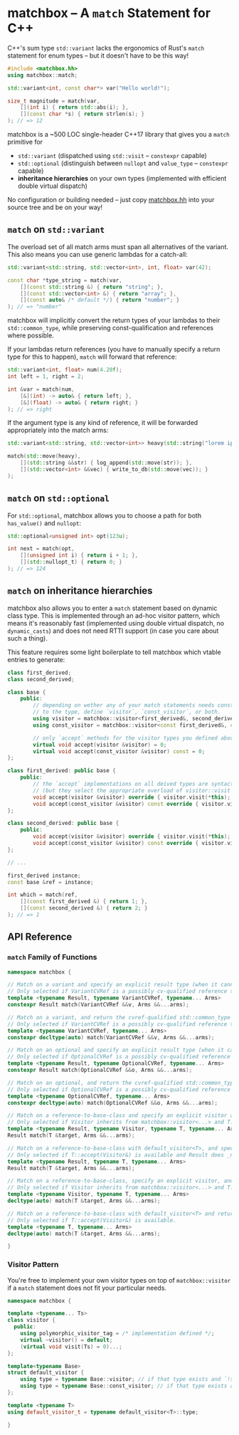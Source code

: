# matchbox – A `match` Statement for C++

C++'s sum type `std::variant` lacks the ergonomics of Rust's `match` statement for enum types – but it doesn't have to be this way!

```c++
#include <matchbox.hh>
using matchbox::match;

std::variant<int, const char*> var("Hello world!");

size_t magnitude = match(var,
    [](int i) { return std::abs(i); },
    [](const char *s) { return strlen(s); }
); // => 12
```

matchbox is a ~500 LOC single-header C++17 library that gives you a `match` primitive for
- `std::variant` (dispatched using `std::visit` – `constexpr` capable)
- `std::optional` (distinguish between `nullopt` and `value_type` – `constexpr` capable)
- **inheritance hierarchies** on your own types (implemented with efficient double virtual dispatch)

No configuration or building needed – just copy [matchbox.hh](include/matchbox.hh) into your source tree and be on your way!

## `match` on `std::variant`

The overload set of all match arms must span all alternatives of the variant. This also means you can use generic lambdas for a catch-all:
```c++
std::variant<std::string, std::vector<int>, int, float> var(42);

const char *type_string = match(var,
    [](const std::string &) { return "string"; },
    [](const std::vector<int> &) { return "array"; },
    [](const auto& /* default */) { return "number"; }
); // => "number"
```

matchbox will implicitly convert the return types of your lambdas to their `std::common_type`, while preserving const-qualification and references where possible.

If your lambdas return references (you have to manually specify a return type for this to happen), `match` will forward that reference:
```c++
std::variant<int, float> num(4.20f);
int left = 1, right = 2;

int &var = match(num,
    [&](int) -> auto& { return left; },
    [&](float) -> auto& { return right; }
); // => right
```

If the argument type is any kind of reference, it will be forwarded appropriately into the match arms:
```c++
std::variant<std::string, std::vector<int>> heavy(std::string("lorem ipsum"));

match(std::move(heavy),
    [](std::string &&str) { log_append(std::move(str)); },
    [](std::vector<int> &&vec) { write_to_db(std::move(vec)); }
);
```

## `match` on `std::optional`

For `std::optional`, matchbox allows you to choose a path for both `has_value()` and `nullopt`:
```c++
std::optional<unsigned int> opt(123u);

int next = match(opt,
    [](unsigned int i) { return i + 1; },
    [](std::nullopt_t) { return 0; }
); // => 124
```

## `match` on inheritance hierarchies

matchbox also allows you to enter a `match` statement based on dynamic class type.
This is implemented through an ad-hoc visitor pattern, which means it's reasonably fast (implemented using double virtual dispatch, no `dynamic_casts`) and does not need RTTI support (in case you care about such a thing).

This feature requires some light boilerplate to tell matchbox which vtable entries to generate:

```c++
class first_derived;
class second_derived;

class base {
    public:
        // depending on wether any of your match statements needs const or non-const references
        // to the type, define `visitor`, `const_visitor`, or both.
        using visitor = matchbox::visitor<first_derived&, second_derived&>;
        using const_visitor = matchbox::visitor<const first_derived&, const second_derived&>;

        // only `accept` methods for the visitor types you defined above are required.
        virtual void accept(visitor &visitor) = 0;
        virtual void accept(const_visitor &visitor) const = 0;
};

class first_derived: public base {
    public:
        // the `accept` implementations on all deived types are syntactically identical
        // (but they select the appropriate overload of visitor::visit`)
        void accept(visitor &visitor) override { visitor.visit(*this); }
        void accept(const_visitor &visitor) const override { visitor.visit(*this); }
};

class second_derived: public base {
    public:
        void accept(visitor &visitor) override { visitor.visit(*this); }
        void accept(const_visitor &visitor) const override { visitor.visit(*this); }
};

// ...

first_derived instance;
const base &ref = instance;

int which = match(ref,
    [](const first_derived &) { return 1; },
    [](const second_derived &) { return 2; }
); // => 1
```

## API Reference

### `match` Family of Functions

```c++
namespace matchbox {

// Match on a variant and specify an explicit result type (when it cannot be deduced).
// Only selected if VariantCVRef is a possibly cv-qualified reference to std::variant.
template <typename Result, typename VariantCVRef, typename... Arms>
constexpr Result match(VariantCVRef &&v, Arms &&...arms);

// Match on a variant, and return the cvref-qualified std::common_type of results.
// Only selected if VariantCVRef is a possibly cv-qualified reference to std::variant.
template <typename VariantCVRef, typename... Arms>
constexpr decltype(auto) match(VariantCVRef &&v, Arms &&...arms);

// Match on an optional and specify an explicit result type (when it cannot be deduced).
// Only selected if OptionalCVRef is a possibly cv-qualified reference to std::optional.
template <typename Result, typename OptionalCVRef, typename... Arms>
constexpr Result match(OptionalCVRef &&o, Arms &&...arms);

// Match on an optional, and return the cvref-qualified std::common_type of results.
// Only selected if OptionalCVRef is a possibly cv-qualified reference to std::optional.
template <typename OptionalCVRef, typename... Arms>
constexpr decltype(auto) match(OptionalCVRef &&o, Arms &&...arms);

// Match on a reference-to-base-class and specify an explicit visitor and result type.
// Only selected if Visitor inherits from matchbox::visitor<...> and T::accept(Visitor&) is available.
template <typename Result, typename Visitor, typename T, typename... Arms>
Result match(T &target, Arms &&...arms);

// Match on a reference-to-base-class with default_visitor<T>, and specify an explicit result type.
// Only selected if T::accept(Visitor&) is available and Result does _not_ inherit from matchbox::visitor<...>.
template <typename Result, typename T, typename... Arms>
Result match(T &target, Arms &&...arms);

// Match on a reference-to-base-class, specify an explicit visitor, and return the cvref-qualified std::common_type of results.
// Only selected if Visitor inherits from matchbox::visitor<...> and T::accept(Visitor&) is available.
template <typename Visitor, typename T, typename... Arms>
decltype(auto) match(T &target, Arms &&...arms);

// Match on a reference-to-base-class with default_visitor<T> and return the cvref-qualified std::common_type of results.
// Only selected if T::accept(Visitor&) is available.
template <typename T, typename... Arms>
decltype(auto) match(T &target, Arms &&...arms);

}
```

### Visitor Pattern

You're free to implement your own visitor types on top of `matchbox::visitor` if a `match` statement does not fit your particular needs.

```c++
namespace matchbox {

template <typename... Ts>
class visitor {
  public:
    using polymorphic_visitor_tag = /* implementation defined */;
    virtual ~visitor() = default;
    (virtual void visit(Ts) = 0)...;
};

template<typename Base>
struct default_visitor {
    using type = typename Base::visitor; // if that type exists and `!std::is_const_v<Base>`
    using type = typename Base::const_visitor; // if that type exists and either `std::is_const_v<Base>` or `typename Base::visitor` does _not_ exist
};

template <typename T>
using default_visitor_t = typename default_visitor<T>::type;

}
```
